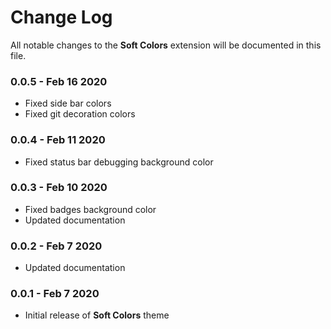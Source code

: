 # Change Log

All notable changes to the **Soft Colors** extension will be documented in this file.

### **0.0.5** - Feb 16 2020

- Fixed side bar colors
- Fixed git decoration colors

### **0.0.4** - Feb 11 2020

- Fixed status bar debugging background color

### **0.0.3** - Feb 10 2020

- Fixed badges background color
- Updated documentation

### **0.0.2** - Feb 7 2020

- Updated documentation

### **0.0.1** - Feb 7 2020

- Initial release of **Soft Colors** theme